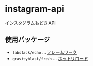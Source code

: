 # instagram-api

インスタグラムもどき API

## 使用パッケージ
- `labstack/echo` ... [フレームワーク](https://github.com/labstack/echo)
- `gravityblast/fresh` ... [ホットリロード](https://github.com/gravityblast/fresh)
